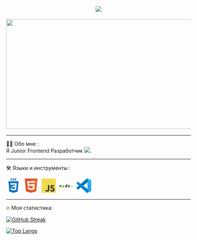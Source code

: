 
<!--
**ruslan2321/ruslan2321** is a ✨ _special_ ✨ repository because its `README.md` (this file) appears on your GitHub profile.

Here are some ideas to get you started:

- 🔭 I’m currently working on ...
- 🌱 I’m currently learning ...
- 👯 I’m looking to collaborate on ...
- 🤔 I’m looking for help with ...
- 💬 Ask me about ...
- 📫 How to reach me: ...
- 😄 Pronouns: ...
- ⚡ Fun fact: ...
-->
<div id="header" align="center">
  <img src="https://media.giphy.com/media/M9gbBd9nbDrOTu1Mqx/giphy.gif" width="100"/>
</div>
<div  align="center" >
  <img src="https://komarev.com/ghpvc/?username=your-github-username&style=flat-square&color=green" alt=""/>
</div>

<div align="center">
  <img src="https://media.giphy.com/media/dWesBcTLavkZuG35MI/giphy.gif" width="600" height="300"/>
</div>

---

:man_technologist: Обо мне :<br>
Я Junior Frontend Разработчик <img src="https://media.giphy.com/media/WUlplcMpOCEmTGBtBW/giphy.gif" width="30">.

---

:hammer_and_wrench: Языки и инструменты :
<div>
  <img src="https://github.com/devicons/devicon/blob/master/icons/css3/css3-plain-wordmark.svg"  title="CSS3" alt="CSS" width="40" height="40"/>&nbsp;
  <img src="https://github.com/devicons/devicon/blob/master/icons/html5/html5-original.svg" title="HTML5" alt="HTML" width="40" height="40"/>&nbsp;
  <img src="https://github.com/devicons/devicon/blob/master/icons/javascript/javascript-original.svg" title="JavaScript" alt="JavaScript" width="40" height="40"/>&nbsp;
  <img src="https://github.com/devicons/devicon/blob/master/icons/nodejs/nodejs-original-wordmark.svg" title="NodeJS" alt="NodeJS" width="40" height="40"/>&nbsp;
  <img src="https://github.com/devicons/devicon/blob/master/icons/vscode/vscode-original.svg" title="JavaScript" alt="JavaScript" width="40" height="40"/>&nbsp;
</div>

---

:fire: Моя статистика:

[![GitHub Streak](http://github-readme-streak-stats.herokuapp.com?user=ruslan2321&theme=dark&hide_border=true&locale=ru&mode=weekly&align=center)](https://git.io/streak-stats)

[![Top Langs](https://github-readme-stats.vercel.app/api/top-langs/?username=ruslan2321&locale=ru&layout=compact&theme=vision-friendly-dark)](https://github.com/anuraghazra/github-readme-stats)


